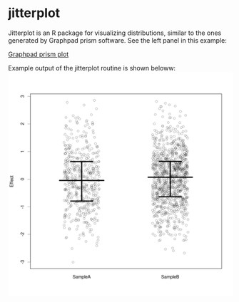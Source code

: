 # jitterplot

Jitterplot is an R package for visualizing distributions, similar to the ones generated by Graphpad prism software. See the left panel in this example:

[Graphpad prism plot](http://www.graphpad.com/guides/prism/6/statistics/embim16.jpg)

Example output of the jitterplot routine is shown beloww:
![here](test.png)
